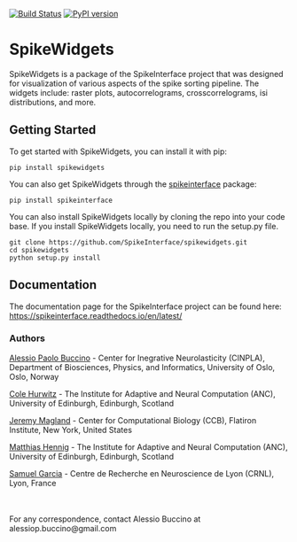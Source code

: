 [![Build Status](https://travis-ci.org/SpikeInterface/spikewidgets.svg?branch=master)](https://travis-ci.org/SpikeInterface/spikewidgets) [![PyPI version](https://badge.fury.io/py/spikewidgets.svg)](https://badge.fury.io/py/spikewidgets)

# SpikeWidgets

SpikeWidgets is a package of the SpikeInterface project that was designed for visualization of various aspects of the spike sorting pipeline. The widgets include: raster plots, autocorrelograms, crosscorrelograms, isi distributions, and more.

## Getting Started

To get started with SpikeWidgets, you can install it with pip:

```shell
pip install spikewidgets
```

You can also get SpikeWidgets through the [spikeinterface](https://github.com/SpikeInterface/spikeinterface) package:

```shell
pip install spikeinterface
```

You can also install SpikeWidgets locally by cloning the repo into your code base. If you install SpikeWidgets locally, you need to run the setup.py file.

```shell
git clone https://github.com/SpikeInterface/spikewidgets.git
cd spikewidgets
python setup.py install
```

## Documentation

The documentation page for the SpikeInterface project can be found here: https://spikeinterface.readthedocs.io/en/latest/

### Authors

[Alessio Paolo Buccino](https://www.mn.uio.no/ifi/english/people/aca/alessiob/) - Center for Inegrative Neurolasticity (CINPLA), Department of Biosciences, Physics, and Informatics, University of Oslo, Oslo, Norway

[Cole Hurwitz](https://www.inf.ed.ac.uk/people/students/Cole_Hurwitz.html) - The Institute for Adaptive and Neural Computation (ANC), University of Edinburgh, Edinburgh, Scotland

[Jeremy Magland](https://www.simonsfoundation.org/team/jeremy-magland/) - Center for Computational Biology (CCB), Flatiron Institute, New York, United States

[Matthias Hennig](http://homepages.inf.ed.ac.uk/mhennig/) - The Institute for Adaptive and Neural Computation (ANC), University of Edinburgh, Edinburgh, Scotland

[Samuel Garcia](https://github.com/samuelgarcia) - Centre de Recherche en Neuroscience de Lyon (CRNL), Lyon, France

<br/>
<br/>
For any correspondence, contact Alessio Buccino at alessiop.buccino@gmail.com
